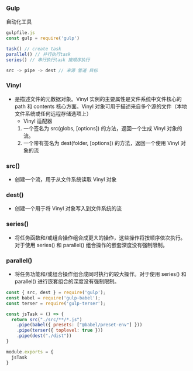 ### Gulp
自动化工具

```js
gulpfile.js
const gulp = require('gulp')

task() // create task
parallel() // 并行执行task
series() // 串行执行task 按顺序执行

src -> pipe -> dest // 来源 管道 目标
```

### Vinyl
- 是描述文件的元数据对象。Vinyl 实例的主要属性是文件系统中文件核心的 path 和 contents 核心方面。Vinyl 对象可用于描述来自多个源的文件（本地文件系统或任何远程存储选项上）
  - Vinyl 适配器
   1. 一个签名为 src(globs, [options]) 的方法，返回一个生成 Vinyl 对象的流。
   2. 一个带有签名为 dest(folder, [options]) 的方法，返回一个使用 Vinyl 对象的流

### src()
- 创建一个流，用于从文件系统读取 Vinyl 对象

### dest()
- 创建一个用于将 Vinyl 对象写入到文件系统的流

### series()
- 将任务函数和/或组合操作组合成更大的操作，这些操作将按顺序依次执行。对于使用 series() 和 parallel() 组合操作的嵌套深度没有强制限制。

### parallel()
- 将任务功能和/或组合操作组合成同时执行的较大操作。对于使用 series() 和 parallel() 进行嵌套组合的深度没有强制限制。

```js
const { src, dest } = require('gulp');
const babel = require('gulp-babel');
const terser = require('gulp-terser');

const jsTask = () => {
  return src("./src/**/*.js")
    .pipe(babel({ presets: ["@babel/preset-env"] }))
    .pipe(terser({ toplevel: true }))
    .pipe(dest("./dist"))
}

module.exports = {
  jsTask
}
```